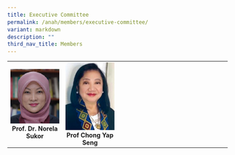 ```yaml
---
title: Executive Committee
permalink: /anah/members/executive-committee/
variant: markdown
description: ""
third_nav_title: Members
---
```

<table>
   <tbody>
      <tr>
         <td width="25%">
            <a href="/anah-members/prof-dr-norela-sukor/" target="_blank">
            <img src="/images/ANAH%20ASEAN%20Network%20of%20Adrenal/Members/Prof__Dr__Norela_Sukor.png">
            </a>
            <div align="center"><b>Prof. Dr. Norela Sukor</b></div>
         </td>
         <td width="25%">
            <a href="/anah-members/prof-leilani-b-mercado-asis/" target="_blank">
            <img src="/images/ANAH%20ASEAN%20Network%20of%20Adrenal/Members/Prof__Leilani_B__Mercado_Asis.png">
            </a>
            <div align="center"><b>Prof Chong Yap Seng</b></div>
         </td>
         <td width="25%">
         </td>
         <td width="25%">
         </td>
      </tr>
   </tbody>
</table>